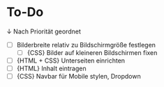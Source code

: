 # To-Do
↓ Nach Priorität geordnet
- [ ] Bilderbreite relativ zu Bildschirmgröße festlegen
    - [ ] {CSS} Bilder auf kleineren Bildschirmen fixen
- [ ] {HTML + CSS} Unterseiten einrichten
- [ ] {HTML} Inhalt eintragen
- [ ] {CSS} Navbar für Mobile stylen, Dropdown